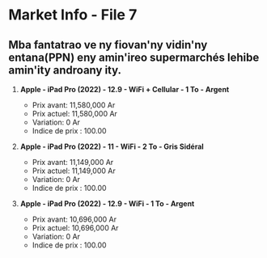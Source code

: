 # Market Info - File 7

## Mba fantatrao ve ny fiovan'ny vidin'ny entana(PPN) eny amin'ireo supermarchés lehibe amin'ity androany ity.

1. **Apple - iPad Pro (2022) - 12.9 - WiFi + Cellular - 1 To - Argent**
   - Prix avant: 11,580,000 Ar
   - Prix actuel: 11,580,000 Ar
   - Variation: 0 Ar
   - Indice de prix : 100.00

2. **Apple - iPad Pro (2022) - 11 - WiFi - 2 To - Gris Sidéral**
   - Prix avant: 11,149,000 Ar
   - Prix actuel: 11,149,000 Ar
   - Variation: 0 Ar
   - Indice de prix : 100.00

3. **Apple - iPad Pro (2022) - 12.9 - WiFi - 1 To - Argent**
   - Prix avant: 10,696,000 Ar
   - Prix actuel: 10,696,000 Ar
   - Variation: 0 Ar
   - Indice de prix : 100.00

